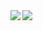 <a href="https://github.com/kkeeth/github-readme-stats">
  <img align="left" src="https://github-readme-stats.vercel.app/api?username=kkeeth&show_icons=true&theme=highcontrast&line_height=40" />
</a>
<a href="https://github.com/kkeeth/github-readme-stats">
  <img align="left" src="https://github-readme-stats.vercel.app/api/top-langs/?username=kkeeth&theme=highcontrast" />
</a>
<!-- &layout=compact -->
